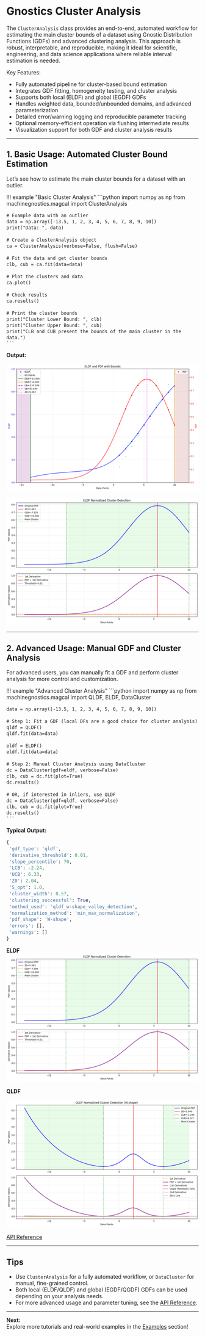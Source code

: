 # Gnostics Cluster Analysis

The `ClusterAnalysis` class provides an end-to-end, automated workflow for estimating the main cluster bounds of a dataset using Gnostic Distribution Functions (GDFs) and advanced clustering analysis. This approach is robust, interpretable, and reproducible, making it ideal for scientific, engineering, and data science applications where reliable interval estimation is needed.

Key Features:

- Fully automated pipeline for cluster-based bound estimation
- Integrates GDF fitting, homogeneity testing, and cluster analysis
- Supports both local (ELDF) and global (EGDF) GDFs
- Handles weighted data, bounded/unbounded domains, and advanced parameterization
- Detailed error/warning logging and reproducible parameter tracking
- Optional memory-efficient operation via flushing intermediate results
- Visualization support for both GDF and cluster analysis results

---

## 1. Basic Usage: Automated Cluster Bound Estimation

Let’s see how to estimate the main cluster bounds for a dataset with an outlier.

!!! example "Basic Cluster Analysis"
    ```python
    import numpy as np
    from machinegnostics.magcal import ClusterAnalysis

    # Example data with an outlier
    data = np.array([-13.5, 1, 2, 3, 4, 5, 6, 7, 8, 9, 10])
    print("Data: ", data)

    # Create a ClusterAnalysis object
    ca = ClusterAnalysis(verbose=False, flush=False)

    # Fit the data and get cluster bounds
    clb, cub = ca.fit(data=data)

    # Plot the clusters and data
    ca.plot()

    # Check results
    ca.results()

    # Print the cluster bounds
    print("Cluster Lower Bound: ", clb)
    print("Cluster Upper Bound: ", cub)
    print("CLB and CUB present the bounds of the main cluster in the data.")
    ```

**Output:**

![1758902116671](image/3_da_ca/1758902116671.png)

![1758902126030](image/3_da_ca/1758902126030.png)

---

## 2. Advanced Usage: Manual GDF and Cluster Analysis

For advanced users, you can manually fit a GDF and perform cluster analysis for more control and customization.

!!! example "Advanced Cluster Analysis"
    ```python
    import numpy as np
    from machinegnostics.magcal import QLDF, ELDF, DataCluster

    data = np.array([-13.5, 1, 2, 3, 4, 5, 6, 7, 8, 9, 10])

    # Step 1: Fit a GDF (local DFs are a good choice for cluster analysis)
    qldf = QLDF()
    qldf.fit(data=data)

    eldf = ELDF()
    eldf.fit(data=data)

    # Step 2: Manual Cluster Analysis using DataCluster
    dc = DataCluster(gdf=eldf, verbose=False)
    clb, cub = dc.fit(plot=True)
    dc.results()

    # OR, if interested in inliers, use QLDF
    dc = DataCluster(gdf=qldf, verbose=False)
    clb, cub = dc.fit(plot=True)
    dc.results()
    ```

**Typical Output:**

```python
{
 'gdf_type': 'qldf',
 'derivative_threshold': 0.01,
 'slope_percentile': 70,
 'LCB': -2.24,
 'UCB': 6.33,
 'Z0': 2.04,
 'S_opt': 1.0,
 'cluster_width': 8.57,
 'clustering_successful': True,
 'method_used': 'qldf_w-shape_valley_detection',
 'normalization_method': 'min_max_normalization',
 'pdf_shape': 'W-shape',
 'errors': [],
 'warnings': []
}
```

**ELDF**
![1758902230997](image/3_da_ca/1758902230997.png)

**QLDF**

![1758902269381](image/3_da_ca/1758902269381.png)


[API Reference](../da/cluster_analysis.md)

---

## Tips

- Use `ClusterAnalysis` for a fully automated workflow, or `DataCluster` for manual, fine-grained control.
- Both local (ELDF/QLDF) and global (EGDF/QGDF) GDFs can be used depending on your analysis needs.
- For more advanced usage and parameter tuning, see the [API Reference](../da/cluster_analysis.md).

---

**Next:**  
Explore more tutorials and real-world examples in the [Examples](examples.md) section!